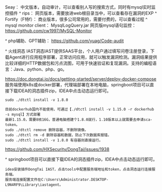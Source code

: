 Seay：
  中文版本，自动审计，可以查看别人写的搜索方式，同时有mysql实时监控插件
^
rips：
  网页版本，需要放进web根目录当中，可以查看存在漏洞的EXP
^
Fortify（F特f）：
  商业版本，很多公司常用的，需要付费的，可以查看过程
^
mysql monitor client：
MysqlLogQuery.jar
网页版mysql语句监控：<https://github.com/cw1997/MySQL-Monitor>


^
php辅助、GPT辅助：
<https://github.com/yuag/Code-audit>

^
火线洞态 IAST洞态IAST提供SAAS平台，个人用户通过填写问卷注册登录，下载Agent进行应用程序部署，正常访问应用，就可以触发漏洞检测。漏洞结果提供比较详细的HTTP数据包和污点流图，可用于快速验证和复现漏洞。支持的编程语言：Java、python、php、go。


<https://doc.dongtai.io/docs/getting-started/server/deploy-docker-compose>
服务端使用k8s或docker部署，代理端部署在本地电脑，springboot项目可以直接下载IDEA的洞态插件zip，IDEA中点击动态运行即可。
```
sudo ./dtctl install -v 1.8.0

目前dockerhub国内不能使用，可通过【./dtctl install -v 1.15.0 -r dockerhub -s mysql】方式部署
最新1.15.0，需要8核16G，普通电脑搭建个1.8.0就行，1.10版本以上就需要去申请sca-token。
sudo ./dtctl remove 删除容器，不删除镜像。
sudo ./dtctl rm -d 删除容器和数据，防止下次数据库报错。
sudo ./dtctl install -v 1.8.0 有容器则直接运行。

```
<https://github.com/HXSecurity/DongTai/issues/1938>

^
springboot项目可以直接下载IDEA的洞态插件zip，IDEA中点击动态运行即可。
```
idea安装插件DongTai IAST，点击tools中配置服务端地址和token，点击洞态运行连接服务端。
服务端连接配置文件在C:\Users\Administrator.DESKTOP-L9N4RF9\Library\iastagent。
```